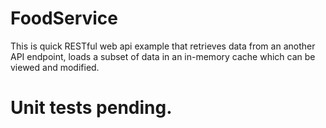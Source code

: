 # FoodService

This is quick RESTful web api example that retrieves data from an another API endpoint, loads a subset of data in an in-memory cache which can be viewed and modified.

# Unit tests pending.
